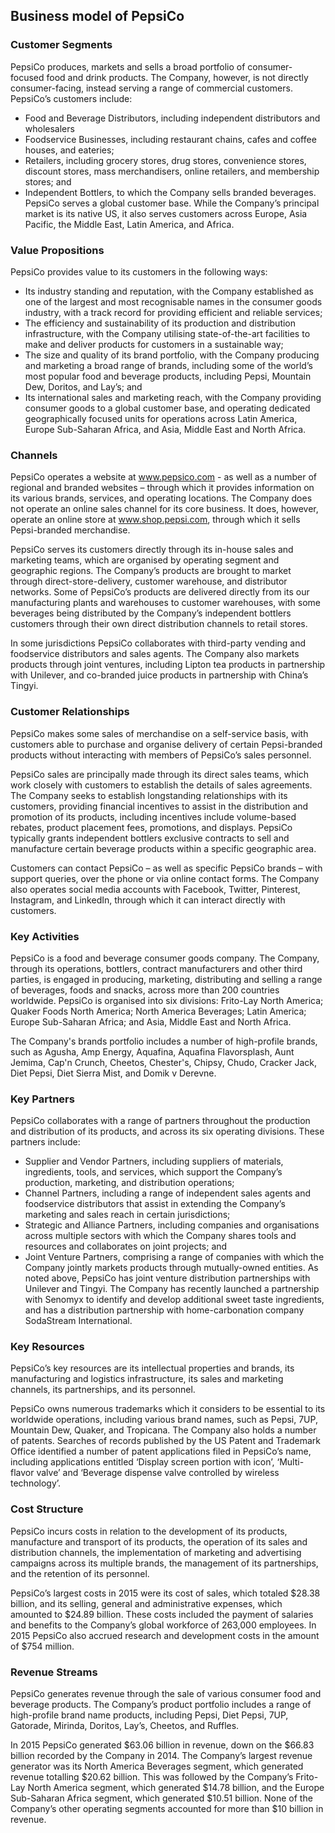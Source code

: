 Business model of PepsiCo
-------------------------

 ### Customer Segments

 PepsiCo produces, markets and sells a broad portfolio of consumer-focused food and drink products. The Company, however, is not directly consumer-facing, instead serving a range of commercial customers. PepsiCo’s customers include:

  * Food and Beverage Distributors, including independent distributors and wholesalers
 * Foodservice Businesses, including restaurant chains, cafes and coffee houses, and eateries;
 * Retailers, including grocery stores, drug stores, convenience stores, discount stores, mass merchandisers, online retailers, and membership stores; and
 * Independent Bottlers, to which the Company sells branded beverages.
  PepsiCo serves a global customer base. While the Company’s principal market is its native US, it also serves customers across Europe, Asia Pacific, the Middle East, Latin America, and Africa.

 ### Value Propositions

 PepsiCo provides value to its customers in the following ways:

  * Its industry standing and reputation, with the Company established as one of the largest and most recognisable names in the consumer goods industry, with a track record for providing efficient and reliable services;
 * The efficiency and sustainability of its production and distribution infrastructure, with the Company utilising state-of-the-art facilities to make and deliver products for customers in a sustainable way;
 * The size and quality of its brand portfolio, with the Company producing and marketing a broad range of brands, including some of the world’s most popular food and beverage products, including Pepsi, Mountain Dew, Doritos, and Lay’s; and
 * Its international sales and marketing reach, with the Company providing consumer goods to a global customer base, and operating dedicated geographically focused units for operations across Latin America, Europe Sub-Saharan Africa, and Asia, Middle East and North Africa.
  ### Channels

 PepsiCo operates a website at www.pepsico.com - as well as a number of regional and branded websites – through which it provides information on its various brands, services, and operating locations. The Company does not operate an online sales channel for its core business. It does, however, operate an online store at www.shop.pepsi.com, through which it sells Pepsi-branded merchandise.

 PepsiCo serves its customers directly through its in-house sales and marketing teams, which are organised by operating segment and geographic regions. The Company’s products are brought to market through direct-store-delivery, customer warehouse, and distributor networks. Some of PepsiCo’s products are delivered directly from its our manufacturing plants and warehouses to customer warehouses, with some beverages being distributed by the Company’s independent bottlers customers through their own direct distribution channels to retail stores.

 In some jurisdictions PepsiCo collaborates with third-party vending and foodservice distributors and sales agents. The Company also markets products through joint ventures, including Lipton tea products in partnership with Unilever, and co-branded juice products in partnership with China’s Tingyi.

 ### Customer Relationships

 PepsiCo makes some sales of merchandise on a self-service basis, with customers able to purchase and organise delivery of certain Pepsi-branded products without interacting with members of PepsiCo’s sales personnel.

 PepsiCo sales are principally made through its direct sales teams, which work closely with customers to establish the details of sales agreements. The Company seeks to establish longstanding relationships with its customers, providing financial incentives to assist in the distribution and promotion of its products, including incentives include volume-based rebates, product placement fees, promotions, and displays. PepsiCo typically grants independent bottlers exclusive contracts to sell and manufacture certain beverage products within a specific geographic area.

 Customers can contact PepsiCo – as well as specific PepsiCo brands – with support queries, over the phone or via online contact forms. The Company also operates social media accounts with Facebook, Twitter, Pinterest, Instagram, and LinkedIn, through which it can interact directly with customers.

 ### Key Activities

 PepsiCo is a food and beverage consumer goods company. The Company, through its operations, bottlers, contract manufacturers and other third parties, is engaged in producing, marketing, distributing and selling a range of beverages, foods and snacks, across more than 200 countries worldwide. PepsiCo is organised into six divisions: Frito-Lay North America; Quaker Foods North America; North America Beverages; Latin America; Europe Sub-Saharan Africa; and Asia, Middle East and North Africa.

 The Company's brands portfolio includes a number of high-profile brands, such as Agusha, Amp Energy, Aquafina, Aquafina Flavorsplash, Aunt Jemima, Cap'n Crunch, Cheetos, Chester's, Chipsy, Chudo, Cracker Jack, Diet Pepsi, Diet Sierra Mist, and Domik v Derevne.

 ### Key Partners

 PepsiCo collaborates with a range of partners throughout the production and distribution of its products, and across its six operating divisions. These partners include:

  * Supplier and Vendor Partners, including suppliers of materials, ingredients, tools, and services, which support the Company’s production, marketing, and distribution operations;
 * Channel Partners, including a range of independent sales agents and foodservice distributors that assist in extending the Company’s marketing and sales reach in certain jurisdictions;
 * Strategic and Alliance Partners, including companies and organisations across multiple sectors with which the Company shares tools and resources and collaborates on joint projects; and
 * Joint Venture Partners, comprising a range of companies with which the Company jointly markets products through mutually-owned entities.
  As noted above, PepsiCo has joint venture distribution partnerships with Unilever and Tingyi. The Company has recently launched a partnership with Senomyx to identify and develop additional sweet taste ingredients, and has a distribution partnership with home-carbonation company SodaStream International.

 ### Key Resources

 PepsiCo’s key resources are its intellectual properties and brands, its manufacturing and logistics infrastructure, its sales and marketing channels, its partnerships, and its personnel.

 PepsiCo owns numerous trademarks which it considers to be essential to its worldwide operations, including various brand names, such as Pepsi, 7UP, Mountain Dew, Quaker, and Tropicana. The Company also holds a number of patents. Searches of records published by the US Patent and Trademark Office identified a number of patent applications filed in PepsiCo’s name, including applications entitled ‘Display screen portion with icon’, ‘Multi-flavor valve’ and ‘Beverage dispense valve controlled by wireless technology’.

 ### Cost Structure

 PepsiCo incurs costs in relation to the development of its products, manufacture and transport of its products, the operation of its sales and distribution channels, the implementation of marketing and advertising campaigns across its multiple brands, the management of its partnerships, and the retention of its personnel.

 PepsiCo’s largest costs in 2015 were its cost of sales, which totaled $28.38 billion, and its selling, general and administrative expenses, which amounted to $24.89 billion. These costs included the payment of salaries and benefits to the Company’s global workforce of 263,000 employees. In 2015 PepsiCo also accrued research and development costs in the amount of $754 million.

 ### Revenue Streams

 PepsiCo generates revenue through the sale of various consumer food and beverage products. The Company’s product portfolio includes a range of high-profile brand name products, including Pepsi, Diet Pepsi, 7UP, Gatorade, Mirinda, Doritos, Lay’s, Cheetos, and Ruffles.

 In 2015 PepsiCo generated $63.06 billion in revenue, down on the $66.83 billion recorded by the Company in 2014. The Company’s largest revenue generator was its North America Beverages segment, which generated revenue totalling $20.62 billion. This was followed by the Company’s Frito-Lay North America segment, which generated $14.78 billion, and the Europe Sub-Saharan Africa segment, which generated $10.51 billion. None of the Company’s other operating segments accounted for more than $10 billion in revenue.